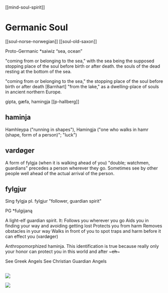 [[mind-soul-spirit]]

# Germanic Soul
[[soul-norse-norwegian]]
[[soul-old-saxon]]


Proto-Germanic
*saiwiz
“sea, ocean”

"coming from or belonging to the sea," with the sea being the supposed stopping place of the soul before birth or after death.
the souls of the dead resting at the bottom of the sea.

 "coming from or belonging to the sea," 
the stopping place of the soul before birth or after death [Barnhart]
"from the lake," as a dwelling-place of souls in ancient northern Europe.


gipta, gæfa, hamingja [[p-hallberg]]




## haminja
Hamhleypa ("running in shapes"), Hamingja ("one who walks in hamr (shape, form of a person)"; "luck")




## vardøger
A form of fylgja (when it is walking ahead of you)
"double; watchmen, guardians" precedes a person wherever they go. Sometimes see by other people well ahead of the actual arrival of the person.

## fylgjur
Sing fylgja pl. fylgjur
"follower, guardian spirit"

PG *fulgijaną

A light-elf guardian spirit.
It:
	Follows you wherever you go
	Aids you in finding your way and avoiding getting lost
	Protects you from harm
	Removes obstacles in your way
	Walks in front of you to spot traps and harm before it can effect you (vardøger)
	
Anthropomorphized haminja. This identification is true because really only your honor can protect you in this world and after ~~~~~eh~~~~~

See Greek Angels
See Christian Guardian Angels


## 


![](pics/c-tolley2009p177.png)

![](pics/germanic-soul.png)